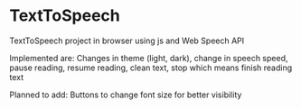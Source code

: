 # TextToSpeech
TextToSpeech project in browser using js and Web Speech API

Implemented are: Changes in theme (light, dark), change in speech speed, pause reading, resume reading, clean text, stop which means finish reading text

Planned to add: Buttons to change font size for better visibility
